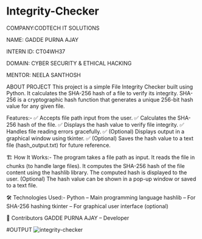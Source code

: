 # Integrity-Checker
COMPANY:CODTECH IT SOLUTIONS

NAME: GADDE PURNA AJAY

INTERN ID: CT04WH37

DOMAIN: CYBER SECURITY & ETHICAL HACKING

MENTOR: NEELA SANTHOSH

ABOUT PROJECT
This project is a simple File Integrity Checker built using Python. It calculates the SHA-256 hash of a file to verify its integrity. SHA-256 is a cryptographic hash function that generates a unique 256-bit hash value for any given file.

Features:- ✅ Accepts file path input from the user. ✅ Calculates the SHA-256 hash of the file. ✅ Displays the hash value to verify file integrity. ✅ Handles file reading errors gracefully. ✅ (Optional) Displays output in a graphical window using tkinter. ✅ (Optional) Saves the hash value to a text file (hash_output.txt) for future reference.

🏗️ How It Works:- The program takes a file path as input. It reads the file in chunks (to handle large files). It computes the SHA-256 hash of the file content using the hashlib library. The computed hash is displayed to the user. (Optional) The hash value can be shown in a pop-up window or saved to a text file.

🛠️ Technologies Used:- Python – Main programming language hashlib – For SHA-256 hashing tkinter – For graphical user interface (optional)

🙌 Contributors GADDE PURNA AJAY – Developer


#OUTPUT
![integrity-checker](https://github.com/user-attachments/assets/ca1c160a-badb-470b-9ddf-e296cb6de4bc)
